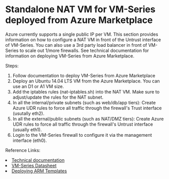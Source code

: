 # Standalone NAT VM for VM-Series deployed from Azure Marketplace
Azure currently supports a single public IP per VM. This section provides information on how to configure a NAT VM in front of the Untrust interface of VM-Series. You can also use a 3rd party load balancer in front of VM-Series to scale out 1/more firewalls. See technical documentation for information on deploying VM-Series from Azure Marketplace.   

Steps:
<ol>
<li> Follow documentation to deploy VM-Series from Azure Marketplace
<li> Deploy an Ubuntu 14.04 LTS VM from the Azure Marketplace. You can use an D1 or A1 VM size.
<li> Add the iptables rules (nat-iptables.sh) into the NAT VM. Make sure to adjust/update the rules for the NAT subnet.
<li> In all the internal/private subnets (such as web/db/app tiers): Create Azure UDR rules to force all traffic through the firewall's Trust interface (usutally eth2).
<li> In all the external/public subnets (such as NAT/DMZ tiers): Create Azure UDR rules to force all traffic through the firewall's Untrust interface (usually eth1).
<li> Login to the VM-Series firewall to configure it via the management interface (eth0).
</ol>

Reference Links:
<li><a href="https://www.paloaltonetworks.com/documentation/71/virtualization/virtualization/set-up-the-vm-series-firewall-in-azure">Technical documentation</a>
<li><a href="https://www.paloaltonetworks.com/products/secure-the-network/virtualized-next-generation-firewall/vm-series-for-azure">VM-Series Datasheet</a>
<li><a href="https://azure.microsoft.com/en-us/documentation/articles/resource-group-template-deploy/#deploy-with-azure-cli">Deploying ARM Templates</a>